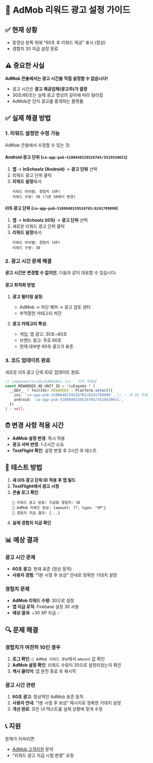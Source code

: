 # 🔧 AdMob 리워드 광고 설정 가이드

## ✅ **현재 상황**
- 동영상 왼쪽 위에 "60초 후 리워드 제공" 표시 (정상)
- 경험치 30 지급 설정 완료

## ⚠️ **중요한 사실**
**AdMob 콘솔에서는 광고 시간을 직접 설정할 수 없습니다!**
- 광고 시간은 **광고 제공업체(광고주)가 결정**
- 30초/60초는 실제 광고 영상의 길이에 따라 달라짐
- AdMob은 단지 광고를 중개하는 플랫폼

## ✅ **실제 해결 방법**

### 1. **리워드 설정만 수정 가능**

AdMob 콘솔에서 수정할 수 있는 것:

#### **Android 광고 단위** (`ca-app-pub-5100840159526765/5519530651`)
1. **앱** → **InSchoolz (Android)** → **광고 단위** 선택
2. 리워드 광고 단위 클릭
3. **리워드 설정**에서:
   ```
   리워드 아이템: 경험치 (XP)
   리워드 수량: 30 (기존 50에서 변경)
   ```

#### **iOS 광고 단위** (`ca-app-pub-5100840159526765/6241709090`)
1. **앱** → **InSchoolz (iOS)** → **광고 단위** 선택
2. 새로운 리워드 광고 단위 클릭
3. **리워드 설정**에서:
   ```
   리워드 아이템: 경험치 (XP)
   리워드 수량: 30
   ```

### 2. **광고 시간 문제 해결**

**광고 시간은 변경할 수 없지만**, 다음과 같이 대응할 수 있습니다:

#### **광고 최적화 방법**
1. **광고 필터링 설정**:
   - AdMob → 차단 제어 → 광고 검토 센터
   - 부적절한 카테고리 차단

2. **광고 카테고리 특성**:
   - 게임, 앱 광고: 30초~60초
   - 브랜드 광고: 주로 60초
   - 현재 대부분 60초 광고가 표준

### 3. **코드 업데이트 완료**

새로운 iOS 광고 단위 ID로 업데이트 완료:

```typescript
// components/ads/AdMobAds.tsx - 이미 적용됨
const REWARDED_AD_UNIT_ID = !isExpoGo ? (
  __DEV__ ? TestIds?.REWARDED : Platform.select({
    ios: 'ca-app-pub-5100840159526765/6241709090', // ✅ 새 ID 적용
    android: 'ca-app-pub-5100840159526765/5519530651',
  })
) : null;
```

## ⏰ **변경 사항 적용 시간**

- **AdMob 설정 변경**: 즉시 적용
- **광고 서버 반영**: 1-2시간 소요
- **TestFlight 확인**: 설정 변경 후 2시간 후 테스트

## 🧪 **테스트 방법**

1. **새 iOS 광고 단위 ID 적용 후 앱 빌드**
2. **TestFlight에서 광고 시청**
3. **콘솔 로그 확인**:
   ```
   🎁 리워드 광고 완료! 지급할 경험치: 30
   🎁 AdMob 리워드 정보: {amount: ??, type: "XP"}
   🎁 경험치 지급 결과: {...}
   ```
4. **실제 경험치 지급 확인**

## 📊 **예상 결과**

### **광고 시간 문제**
- **60초 광고**: 현재 표준 (정상 동작)
- **사용자 경험**: "1분 시청 후 보상" 안내로 정확한 기대치 설정

### **경험치 문제**
- **AdMob 리워드 수량**: 30으로 설정
- **앱 지급 로직**: Firebase 설정 30 사용
- **예상 결과**: +30 XP 지급 ✅

## 🔍 **문제 해결**

### **경험치가 여전히 10인 경우**
1. **로그 확인**: `🎁 AdMob 리워드 정보`에서 `amount` 값 확인
2. **AdMob 설정 확인**: 리워드 수량이 30으로 설정되었는지 확인
3. **캐시 클리어**: 앱 완전 종료 후 재시작

### **광고 시간 관련**
1. **60초 광고**: 정상적인 AdMob 표준 동작
2. **사용자 안내**: "1분 시청 후 보상" 메시지로 정확한 기대치 설정
3. **개선 완료**: 모든 UI 텍스트를 실제 상황에 맞게 수정

## 📞 **지원**

문제가 지속되면:
- [AdMob 고객지원](https://support.google.com/admob) 문의
- "리워드 광고 지급 시점 변경" 요청
